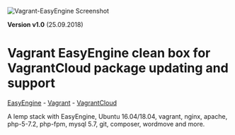 ![Vagrant-EasyEngine Screenshot](https://user-images.githubusercontent.com/12497991/45975046-d39a8700-c04b-11e8-8ec4-1c6723645b26.jpg)

**Version v1.0** (25.09.2018)

Vagrant EasyEngine clean box for VagrantCloud package updating and support
========================
[EasyEngine](https://github.com/rtCamp/easyengine) - [Vagrant](https://vagrantup.com/) - [VagrantCloud](https://app.vagrantup.com/cdk-comp/boxes/vagrant-easyengine)

A lemp stack with EasyEngine, Ubuntu 16.04/18.04, vagrant, nginx, apache, php-5-7.2, php-fpm, mysql 5.7, git, composer, wordmove and more.